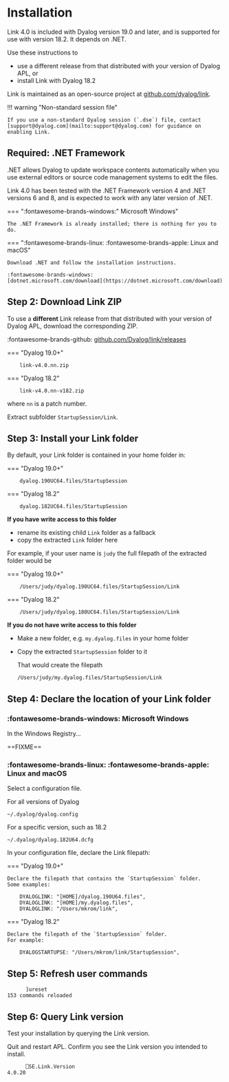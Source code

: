 # Installation

Link 4.0 is included with Dyalog version 19.0 and later, and is supported for use with version 18.2.
It depends on .NET.

Use these instructions to 

-   use a different release from that distributed with your version of Dyalog APL, or
-   install Link with Dyalog 18.2

Link is maintained as an open-source project at [github.com/dyalog/link](https://github.com/dyalog/link).

!!! warning "Non-standard session file"

	If you use a non-standard Dyalog session (`.dse`) file, contact [support@dyalog.com](mailto:support@dyalog.com) for guidance on enabling Link.


## Required: .NET Framework

.NET allows Dyalog to update workspace contents automatically when you use external editors or source code management systems to edit the files.

Link 4.0 has been tested with the .NET Framework version 4 and .NET versions 6 and 8, and is expected to work with any later version of .NET.

=== ":fontawesome-brands-windows:" Microsoft Windows"

	The .NET Framework is already installed; there is nothing for you to do.

=== ":fontawesome-brands-linux: :fontawesome-brands-apple: Linux and macOS"

	Download .NET and follow the installation instructions.

	:fontawesome-brands-windows:
	[dotnet.microsoft.com/download](https://dotnet.microsoft.com/download) 


## Step 2: Download Link ZIP

To use a **different** Link release from that distributed with your version of Dyalog APL, download the corresponding ZIP.

:fontawesome-brands-github:
[github.com/Dyalog/link/releases](https://github.com/Dyalog/link/releases)

=== "Dyalog 19.0+"

		link-v4.0.nn.zip

=== "Dyalog 18.2"

		link-v4.0.nn-v182.zip

where `nn` is a patch number.

Extract subfolder `StartupSession/Link`.


## Step 3: Install your Link folder

By default, your Link folder is contained in your home folder in:

=== "Dyalog 19.0+"

		dyalog.190UC64.files/StartupSession

=== "Dyalog 18.2"

		dyalog.182UC64.files/StartupSession

**If you have write access to this folder**

-   rename its existing child `Link` folder as a fallback
-   copy the extracted `Link` folder here

For example, if your user name is `judy` the full filepath of the extracted folder would be

=== "Dyalog 19.0+"

		/Users/judy/dyalog.190UC64.files/StartupSession/Link

=== "Dyalog 18.2"

		/Users/judy/dyalog.180UC64.files/StartupSession/Link


**If you do not have write access to this folder**

-   Make a new folder, e.g. `my.dyalog.files` in your home folder
-   Copy the extracted `StartupSession` folder to it

	That would create the filepath

		/Users/judy/my.dyalog.files/StartupSession/Link


## Step 4: Declare the location of your Link folder

### :fontawesome-brands-windows: Microsoft Windows

In the Windows Registry…

==FIXME==

### :fontawesome-brands-linux: :fontawesome-brands-apple: Linux and macOS

Select a configuration file. 

For all versions of Dyalog

	~/.dyalog/dyalog.config

For a specific version, such as 18.2

	~/.dyalog/dyalog.182U64.dcfg

In your configuration file, declare the Link filepath:


=== "Dyalog 19.0+"

	Declare the filepath that contains the `StartupSession` folder.
	Some examples:

		DYALOGLINK: "[HOME]/dyalog.190U64.files",
		DYALOGLINK: "[HOME]/my.dyalog.files",
		DYALOGLINK: "/Users/mkrom/link",

=== "Dyalog 18.2"

	Declare the filepath of the `StartupSession` folder.
	For example:

		DYALOGSTARTUPSE: "/Users/mkrom/link/StartupSession",

## Step 5: Refresh user commands

```apl
      ]ureset
153 commands reloaded
```

## Step 6: Query Link version

Test your installation by querying the Link version.

Quit and restart APL.
Confirm you see the Link version you intended to install.

```apl
      ⎕SE.Link.Version
4.0.20
```
